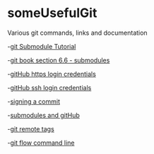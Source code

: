someUsefulGit
=============

Various git commands, links and documentation


-[git Submodule Tutorial](https://git.wiki.kernel.org/index.php/GitSubmoduleTutorial)

-[git book section 6.6 - submodules](http://git-scm.com/book/en/Git-Tools-Submodules)

-[gitHub https login credentials](http://stackoverflow.com/questions/5343068/is-there-a-way-to-skip-password-typing-when-using-https-github)

-[gitHub ssh login credentials ](https://help.github.com/articles/why-is-git-always-asking-for-my-password)

-[signing a commit](http://mikegerwitz.com/papers/git-horror-story.html)

-[submodules and gitHub](http://joncairns.com/2011/10/how-to-use-git-submodules/)

-[git remote tags](http://wptheming.com/2011/04/add-remove-github-tags/)

-[git flow command line](https://github.com/nvie/gitflow/wiki/Command-Line-Arguments)
